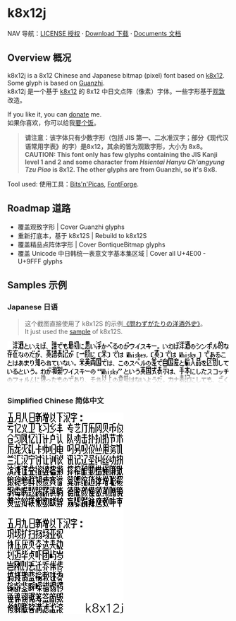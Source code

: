 # k8x12j
NAV 导航：[LICENSE 授权](LICENSE.md) · [Download 下载](https://github.com/diaowinner/k8x12j/releases) · [Documents 文档](/docs/README.md)
## Overview 概况
k8x12j is a 8x12 Chinese and Japanese bitmap (pixel) font based on [k8x12](https://littlelimit.net/k8x12.htm). Some glyph is based on [Guanzhi](https://www.maoken.com/freefonts/11358.html).  
k8x12j 是一个基于 [k8x12](https://littlelimit.net/k8x12.htm) 的 8x12 中日文点阵（像素）字体。一些字形基于[观致](https://www.maoken.com/freefonts/11358.html)改造。

If you like it, you can [donate](/docs/donate.md) me.  
如果你喜欢，你可以给我[要个饭](/docs/donate.md)。
> **请注意：该字体只有少数字形（包括 JIS 第一、二水准汉字；部分《现代汉语常用字表》的字）是8x12，其余的皆为观致字形，大小为 8x8。  
> CAUTION: This font only has few glyphs containing the JIS Kanji level 1 and 2 and some character from *Hsientai Hanyu Ch'angyung Tzu Piao* is 8x12. The other glyphs are from Guanzhi, so it's 8x8.**

Tool used: 使用工具：[Bits'n'Picas](http://github.com/kreativekorp/bitsnpicas), [FontForge](http://fontforge.org).
## Roadmap 道路
* 覆盖观致字形 | Cover Guanzhi glyphs
* 重新打底本，基于 k8x12S | Rebuild to k8x12S
* 覆盖精品点阵体字形 | Cover BontiqueBitmap glyphs
* 覆盖 Unicode 中日韩统一表意文字基本集区域 | Cover all U+4E00 - U+9FFF glyphs
## Samples 示例
### Japanese 日语
> 这个截图直接使用了 k8x12S 的示例[《問わずがたりの洋酒外史》](https://www.type-labo.jp/Kumimihon.html)。  
> It just used the [sample](https://www.type-labo.jp/Kumimihon.html) of k8x12S.

![Sample in Japanese](/docs/Screenshot_JP.png)
### Simplified Chinese 简体中文
![Sample in Simplified Chinese](/docs/Screenshot_CHS.png)
